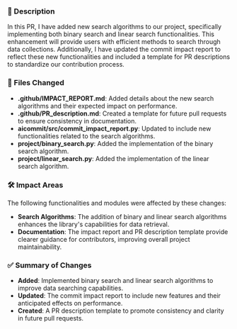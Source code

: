 ### 📝 Description
In this PR, I have added new search algorithms to our project, specifically implementing both binary search and linear search functionalities. This enhancement will provide users with efficient methods to search through data collections. Additionally, I have updated the commit impact report to reflect these new functionalities and included a template for PR descriptions to standardize our contribution process.

### 📁 Files Changed
- **.github/IMPACT_REPORT.md**: Added details about the new search algorithms and their expected impact on performance.
- **.github/PR_description.md**: Created a template for future pull requests to ensure consistency in documentation.
- **aicommit/src/commit_impact_report.py**: Updated to include new functionalities related to the search algorithms.
- **project/binary_search.py**: Added the implementation of the binary search algorithm.
- **project/linear_search.py**: Added the implementation of the linear search algorithm.

### 🛠️ Impact Areas
The following functionalities and modules were affected by these changes:
- **Search Algorithms**: The addition of binary and linear search algorithms enhances the library's capabilities for data retrieval.
- **Documentation**: The impact report and PR description template provide clearer guidance for contributors, improving overall project maintainability.

### ✅ Summary of Changes
- **Added**: Implemented binary search and linear search algorithms to improve data searching capabilities.
- **Updated**: The commit impact report to include new features and their anticipated effects on performance.
- **Created**: A PR description template to promote consistency and clarity in future pull requests.